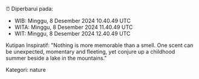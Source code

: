 ⏰ Diperbarui pada:
- WIB: Minggu, 8 Desember 2024 10.40.49 UTC
- WITA: Minggu, 8 Desember 2024 11.40.49 UTC
- WIT: Minggu, 8 Desember 2024 12.40.49 UTC

Kutipan Inspiratif:
"Nothing is more memorable than a smell. One scent can be unexpected, momentary and fleeting, yet conjure up a childhood summer beside a lake in the mountains."


Kategori: nature

